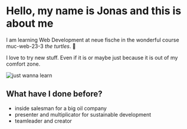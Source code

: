# Hello, my name is Jonas and this is about me

I am learning Web Development at neue fische in the wonderful course muc-web-23-3 _the turtles_. 🐢


I love to try new stuff. Even if it is or maybe just because it is out of my comfort zone.

![just wanna learn](https://pixabay.com/images/id-679014/)


## What have I done before?

+ inside salesman for a big oil company
+ presenter and multiplicator for sustainable development
+ teamleader and creator 



